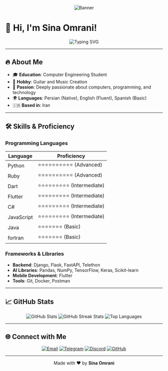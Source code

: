 <p align="center">
  <img src="assets/banner.gif" alt="Banner">
</p>

<h1 align="left">👋 Hi, I'm Sina Omrani!</h1>

<div align="center">
  <img src="https://readme-typing-svg.demolab.com?font=Fira+Code&weight=600&size=20&duration=4000&pause=1000&color=36B37E&center=true&vCenter=true&multiline=true&repeat=true&width=700&height=60&lines=Exploring+Endless+Possibilities+with+Code+%F0%9F%92%BB;Building+Tomorrow's+Technology+Today+%F0%9F%92%AA;Creating+Magic+with+Guitar+%F0%9F%8E%B8" alt="Typing SVG">
</div>

---

## 🔥 About Me

- 🎓 **Education**: Computer Engineering Student  
- 🎸 **Hobby**: Guitar and Music Creation  
- 🌟 **Passion**: Deeply passionate about computers, programming, and technology  
- 🌍 **Languages**: Persian (Native), English (Fluent), Spanish (Basic)  
- 🇮🇷 **Based in**: Iran
  
---

## 🛠️ Skills & Proficiency

### Programming Languages
| Language       | Proficiency         |
|----------------|---------------------|
| Python         | ⭐⭐⭐⭐⭐⭐⭐⭐⭐⭐ (Advanced) |
| Ruby           | ⭐⭐⭐⭐⭐⭐⭐⭐⭐⭐ (Advanced) |
| Dart           | ⭐⭐⭐⭐⭐⭐⭐⭐⭐ (Intermediate) |
| Flutter        | ⭐⭐⭐⭐⭐⭐⭐⭐⭐ (Intermediate) |
| C#             | ⭐⭐⭐⭐⭐⭐⭐⭐⭐ (Intermediate) |
| JavaScript     | ⭐⭐⭐⭐⭐⭐⭐⭐⭐ (Intermediate) |
| Java           | ⭐⭐⭐⭐⭐⭐⭐ (Basic) |
| fortran        | ⭐⭐⭐⭐⭐⭐⭐ (Basic) |


### Frameworks & Libraries
- **Backend**: Django, Flask, FastAPI, Telethon
- **AI Libraries**: Pandas, NumPy, TensorFlow, Keras, Scikit-learn
- **Mobile Development**: Flutter
- **Tools**: Git, Docker, Postman

---

## 📈 GitHub Stats
<div align="center">
  <img src="https://github-readme-stats.vercel.app/api?username=YourGitHubUsername&show_icons=true&theme=radical" alt="GitHub Stats" />
  <img src="https://github-readme-streak-stats.herokuapp.com/?user=YourGitHubUsername&theme=radical" alt="GitHub Streak Stats" />
  <img src="https://github-readme-stats.vercel.app/api/top-langs/?username=YourGitHubUsername&layout=compact&theme=radical" alt="Top Languages" />
</div>

---

## 🌐 Connect with Me

<p align="center">
  <a href="mailto:sinaomrani.dev@example.com"><img src="https://img.shields.io/badge/Email-D14836?style=for-the-badge&logo=gmail&logoColor=white" alt="Email"></a>
  <a href="https://t.me/YourTelegramHandle"><img src="https://img.shields.io/badge/Telegram-2CA5E0?style=for-the-badge&logo=telegram&logoColor=white" alt="Telegram"></a>
  <a href="https://discord.com/users/sinaomrani"><img src="https://img.shields.io/badge/Discord-5865F2?style=for-the-badge&logo=discord&logoColor=white" alt="Discord"></a>
  <a href="https://github.com/sinaomrani"><img src="https://img.shields.io/badge/GitHub-181717?style=for-the-badge&logo=github&logoColor=white" alt="GitHub"></a>
</p>

---

<p align="center">
  Made with ❤️ by <strong>Sina Omrani</strong>
</p>
